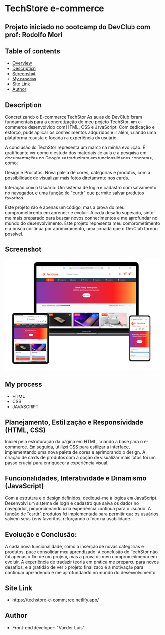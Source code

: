 <h1> TechStore e-commerce</h1>
<h2> Projeto iniciado no bootcamp do DevClub com prof: Rodolfo Mori</h2>

## Table of contents
- [Overview](#overview)
- [Description](#description)
- [Screenshot](#screenshot)
- [My process](#my-process)
- [Site Link](#site-link)
- [Author](#author)


## Description
Concretizando o E-commerce TechStor
As aulas do DevClub foram fundamentais para a concretização do meu projeto TechStor, um e-commerce desenvolvido com HTML, CSS e JavaScript. Com dedicação e esforço, pude aplicar os conhecimentos adquiridos e ir além, criando uma plataforma robusta e focada na experiência do usuário.

A conclusão do TechStor representa um marco na minha evolução. É gratificante ver como o estudo dos materiais de aula e a pesquisa em documentações no Google se traduziram em funcionalidades concretas, como:

Design e Produtos: Nova paleta de cores, categorias e produtos, com a possibilidade de visualizar mais fotos diretamente nos cards.

Interação com o Usuário: Um sistema de login e cadastro com salvamento no navegador, e uma função de "curtir" que permite salvar produtos favoritos.

Este projeto não é apenas um código, mas a prova do meu comprometimento em aprender e evoluir. A cada desafio superado, sinto-me mais preparado para buscar novos conhecimentos e me aprofundar no mundo do desenvolvimento.
Este projeto representa meu comprometimento e a busca contínua por aprimoramento, uma jornada que o DevClub tornou possível.

## Screenshot
![](./img/Responsivo.png)

## My process
- HTML
- CSS
- JAVASCRIPT

<h2> Planejamento, Estilização e Responsividade (HTML, CSS)</h2>
Iniciei pela estruturação da página em HTML, criando a base para o e-commerce. Em seguida, 
utilizei CSS para estilizar a interface, implementando uma nova paleta de cores e aprimorando o design. 
A criação de cards de produtos com a opção de visualizar mais fotos foi um passo crucial para enriquecer a experiência visual.

<h2>Funcionalidades, Interatividade e Dinamismo (JavaScript)</h2>
Com a estrutura e o design definidos, dediquei-me à lógica em JavaScript. Desenvolvi um sistema de login e cadastro que salva os dados no navegador, 
proporcionando uma experiência contínua para o usuário.
A função de "curtir" produtos foi implementada para permitir que os usuários salvem seus itens favoritos, reforçando o foco na usabilidade.

<h2> Evolução e Conclusão:</h2>
A cada nova funcionalidade, como a inserção de novas categorias e produtos, pude consolidar meu aprendizado. A conclusão do TechStor não foi apenas o fim de um projeto, mas a prova do meu comprometimento em evoluir. A experiência de traduzir teoria em prática me preparou para novos desafios, e a gratidão de ver o projeto finalizado é a motivação para continuar aprendendo e me aprofundando no mundo do desenvolvimento.

## Site Link
- https://techstore-e-commerce.netlify.app/

## Author
- Front-end developer: "Vander Luís".
